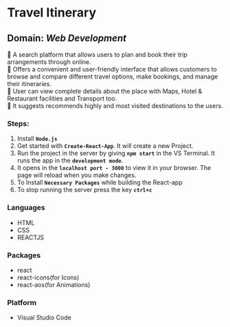# Travel Itinerary

## Domain: _Web Development_
:small_blue_diamond: A search platform that allows users to plan and book their trip arrangements through online. <br />
:small_blue_diamond: Offers a convenient and user-friendly interface that allows customers to browse and compare different travel options, make bookings, and manage their itineraries. <br />
:small_blue_diamond: User can view complete details about the place with Maps, Hotel & Restaurant facilities and Transport too. <br />
:small_blue_diamond: It suggests recommends highly and most visited destinations to the users. <br />

### Steps:

1. Install **`Node.js`**
2. Get started with **`Create-React-App`**. It will create a new Project.
3. Run the project in the server by giving **`npm start`** in the VS Terminal. It runs the app in the **`development mode`**.
4. It opens in the **`localhost port - 3000`** to view it in your browser. The page will reload when you make changes.
5. To Install **`Necessary Packages`** while building the React-app 
6. To stop running the server press the key **`ctrl+c`**


### Languages

- HTML
- CSS
- REACTJS

### Packages 

- react
- react-icons(for Icons)
- react-aos(for Animations)

### Platform

- Visual Studio Code


